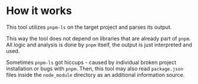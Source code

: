 # How it works

This tool utilizes `pnpm-ls` on the target project and parses its output.

This way the tool does not depend on libraries that are already part of `pnpm`.
All logic and analysis is done by `pnpm` itself, the output is just interpreted and used.

Sometimes `pnpm-ls` got hiccups - caused by individual broken project installation or bugs with `pnpm`.
Then, this tool may also read `package.json` files inside the `node_module` directory as an additional information source.
